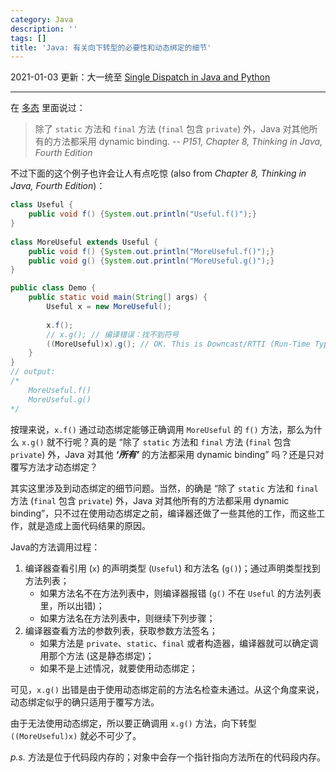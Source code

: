 ```yaml
---
category: Java
description: ''
tags: []
title: 'Java: 有关向下转型的必要性和动态绑定的细节'
---
```


2021-01-03 更新：大一统至 [Single Dispatch in Java and Python](/java/2021/01/03/single-dispatch-in-java-and-python)

---

在 [多态](/java/2009/03/27/polymorphism) 里面说过：

> 除了 `static` 方法和 `final` 方法 (`final` 包含 `private`) 外，Java 对其他所有的方法都采用 dynamic binding. -- _P151, Chapter 8, Thinking in Java, Fourth Edition_

不过下面的这个例子也许会让人有点吃惊 (also from _Chapter 8, Thinking in Java, Fourth Edition_)：

```java
class Useful {  
	public void f() {System.out.println("Useful.f()");}  
}  
  
class MoreUseful extends Useful {  
	public void f() {System.out.println("MoreUseful.f()");}  
	public void g() {System.out.println("MoreUseful.g()");}  
}     

public class Demo {  
	public static void main(String[] args) {  
		Useful x = new MoreUseful();  
		  
		x.f();  
		// x.g(); // 编译错误：找不到符号  
		((MoreUseful)x).g(); // OK. This is Downcast/RTTI (Run-Time Type Identification)
	}  
}  
// output:  
/* 
	MoreUseful.f() 
	MoreUseful.g() 
*/
```

按理来说，`x.f()` 通过动态绑定能够正确调用 `MoreUseful` 的 `f()` 方法，那么为什么 `x.g()` 就不行呢？真的是 “除了 `static` 方法和 `final` 方法 (`final` 包含 `private`) 外，Java 对其他 _**‘所有’**_ 的方法都采用 dynamic binding” 吗？还是只对覆写方法才动态绑定？  

其实这里涉及到动态绑定的细节问题。当然，的确是 “除了 `static` 方法和 `final` 方法 (`final` 包含 `private`) 外，Java 对其他所有的方法都采用 dynamic binding”，只不过在使用动态绑定之前，编译器还做了一些其他的工作，而这些工作，就是造成上面代码结果的原因。  

Java的方法调用过程：

1. 编译器查看引用 (`x`) 的声明类型 (`Useful`) 和方法名 (`g()`)；通过声明类型找到方法列表；
	* 如果方法名不在方法列表中，则编译器报错 (`g()` 不在 `Useful` 的方法列表里，所以出错)；
	* 如果方法名在方法列表中，则继续下列步骤；
2. 编译器查看方法的参数列表，获取参数方法签名；
	* 如果方法是 `private`、`static`、`final` 或者构造器，编译器就可以确定调用那个方法 (这是静态绑定)；
	* 如果不是上述情况，就要使用动态绑定；

可见，`x.g()` 出错是由于使用动态绑定前的方法名检查未通过。从这个角度来说，动态绑定似乎的确只适用于覆写方法。  

由于无法使用动态绑定，所以要正确调用 `x.g()` 方法，向下转型 `((MoreUseful)x)` 就必不可少了。

_p.s._ 方法是位于代码段内存的；对象中会存一个指针指向方法所在的代码段内存。